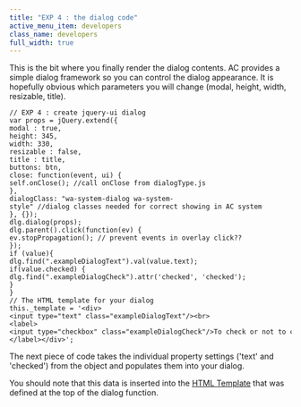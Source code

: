```yaml
---
title: "EXP 4 : the dialog code"
active_menu_item: developers
class_name: developers
full_width: true
---
```



This is the bit where you finally render the dialog contents. AC provides a simple dialog framework so you can control the dialog appearance. It is hopefully obvious which parameters you will change (modal, height, width, resizable, title).

    // EXP 4 : create jquery-ui dialog
    var props = jQuery.extend({
    modal : true,
    height: 345,
    width: 330,
    resizable : false,
    title : title,
    buttons: btn,
    close: function(event, ui) {
    self.onClose(); //call onClose from dialogType.js
    },
    dialogClass: "wa-system-dialog wa-system-style" //dialog classes needed for correct showing in AC system
    }, {});
    dlg.dialog(props);
    dlg.parent().click(function(ev) {
    ev.stopPropagation(); // prevent events in overlay click??
    });
    if (value){
    dlg.find(".exampleDialogText").val(value.text);
    if(value.checked) {
    dlg.find(".exampleDialogCheck").attr('checked', 'checked');
    }
    }
    // The HTML template for your dialog
    this._template = '<div>
    <input type="text" class="exampleDialogText"/><br>
    <label><input type="checkbox" class="exampleDialogCheck"/>To check or not to check ?</label></div>';
   

The next piece of code takes the individual property settings ('text' and 'checked') from the object and populates them into your dialog.

You should note that this data is inserted into the [HTML Template](the_html_template.htm) that was defined at the top of the dialog function.

